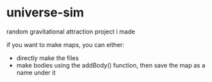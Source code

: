 # universe-sim
random gravitational attraction project i made

if you want to make maps, you can either:
- directly make the files
- make bodies using the addBody() function, then save the map as a name under it
